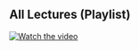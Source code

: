 ## All Lectures (Playlist)
 
[![Watch the video](https://img.youtube.com/vi/zLP_X4wyHbY/0.jpg)](https://www.youtube.com/watch?v=zLP_X4wyHbY&list=PL5PHm2jkkXmi5CxxI7b3JCL1TWybTDtKq)

